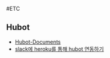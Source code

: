 #ETC

## Hubot
- [Hubot-Documents](https://github.com/github/hubot/blob/master/docs/scripting.md)
- [slack에 heroku를 통해 hubot 연동하기](./slack-hubot-heroku.md)